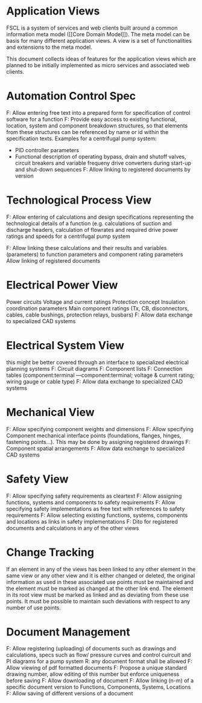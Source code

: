 # Application Views  

FSCL is a system of services and web clients built around a common information meta model ([[Core Domain Model]]). The meta model can be basis for many different application views. A view is a set of functionalities and extensions to the meta model. 

This document collects ideas of features for the application views which are planned to be initially implemented as micro services and associated web clients.

# Automation Control Spec
F: Allow entering free text into a prepared form for specification of control software for a function
F: Provide easy access to existing functional, location, system and component breakdown structures, so that elements from these structures can be referenced by name or id within the specification texts. Examples for a centrifugal pump system:
* PID controller parameters
* Functional description of operating bypass, drain and shutoff valves, circuit breakers and variable frequeny drive converters during start-up and shut-down sequences
F: Allow linking to registered documents by version 

# Technological Process View
F: Allow entering of calculations and design specifications representing the technological details of a function (e.g. calculations of suction and discharge headers, calculation of flowrates and required drive power ratings and speeds  for a centrifugal pump system 

F: Allow linking these calculations and their results and variables (parameters) to function parameters and component rating parameters
Allow linking of registered documents
 

# Electrical Power View
Power circuits
Voltage and current ratings
Protection concept 
Insulation coordination parameters
Main component ratings (Tx, CB, disconnectors, cables, cable bushings, protection relays, busbars)
F: Allow data exchange to specialized CAD systems

# Electrical System View 
this might be better covered through an interface to specialized electrical planning systems
F: Circuit diagrams
F: Component lists
F: Connection tables (component:terminal —component:terminal; voltage & current rating; wiring gauge or cable type)
F: Allow data exchange to specialized CAD systems

# Mechanical View
F: Allow specifying component weights and dimensions
F: Allow specifying Component mechanical interface points (foundations, flanges, hinges, fastening points…). This may be done by assigning registered drawings
F: Component spatial arrangements
F: Allow data exchange to specialized CAD systems

# Safety View
F: Allow specifying safety requirements as cleartext
F: Allow assigning functions, systems and components to safety requirements
F: Allow specifying safety implementations as free text with references to safety requirements
F: Allow selecting existing functions, systems, components and locations as links in safety implementations
F: Dito for registered documents and calculations in any of the other views    


# Change Tracking 
If an element in any of the views has been linked to any other element in the same view or any other view and it is either changed or deleted, the original information as used in these associated use points must be maintained and the element must be marked as changed at the other link end. The element in its root view must be marked as linked and as deviating from these use points. It must be possible to maintain such deviations with respect to any number of use points.

# Document Management
F: Allow registering (uploading) of documents such as drawings and calculations, specs such as flow/ pressure curves and control cuircuit and PI diagrams for a pump system
R: any document format shall be allowed 
F: Allow viewing of pdf formatted documents
F: Propose a unique standard drawing number, allow editing of this number but enforce uniqueness before saving
F: Allow downloading of document
F: Allow linking (n-m) of a specific document version to Functions, Components, Systems, Locations
F: Allow saving of different versions of a document

